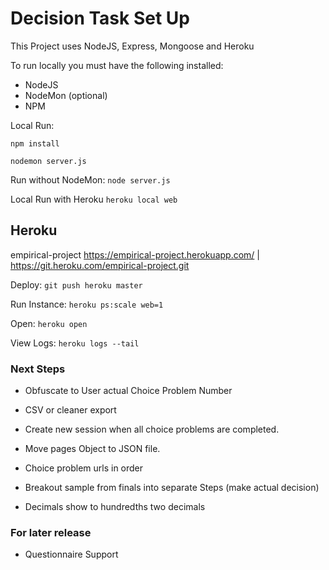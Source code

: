 Decision Task Set Up
====================

This Project uses NodeJS, Express, Mongoose and Heroku

To run locally you must have the following installed:
- NodeJS
- NodeMon (optional)
- NPM

Local Run:

`npm install`

`nodemon server.js`

Run without NodeMon:
`node server.js`

Local Run with Heroku
`heroku local web`

## Heroku
empirical-project
https://empirical-project.herokuapp.com/ | https://git.heroku.com/empirical-project.git

Deploy:
`git push heroku master`

Run Instance:
`heroku ps:scale web=1`

Open:
`heroku open`

View Logs:
`heroku logs --tail`

### Next Steps
- Obfuscate to User actual Choice Problem Number
- CSV or cleaner export
- Create new session when all choice problems are completed.
- Move pages Object to JSON file.

- Choice problem urls in order
- Breakout sample from finals into separate Steps (make actual decision)
- Decimals show to hundredths two decimals


### For later release

- Questionnaire Support
